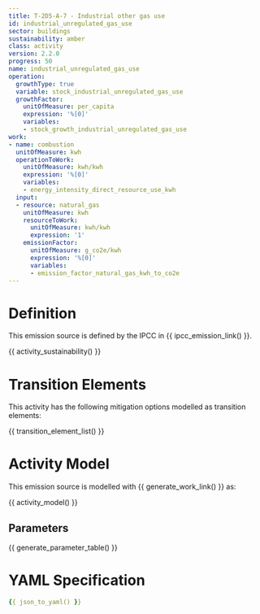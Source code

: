 ```yaml
---
title: T-2D5-A-7 - Industrial other gas use
id: industrial_unregulated_gas_use
sector: buildings
sustainability: amber
class: activity
version: 2.2.0
progress: 50
name: industrial_unregulated_gas_use
operation:
  growthType: true
  variable: stock_industrial_unregulated_gas_use
  growthFactor:
    unitOfMeasure: per_capita
    expression: '%[0]'
    variables:
    - stock_growth_industrial_unregulated_gas_use
work:
- name: combustion
  unitOfMeasure: kwh
  operationToWork:
    unitOfMeasure: kwh/kwh
    expression: '%[0]'
    variables:
    - energy_intensity_direct_resource_use_kwh
  input:
  - resource: natural_gas
    unitOfMeasure: kwh
    resourceToWork:
      unitOfMeasure: kwh/kwh
      expression: '1'
    emissionFactor:
      unitOfMeasure: g_co2e/kwh
      expression: '%[0]'
      variables:
      - emission_factor_natural_gas_kwh_to_co2e
---
```

# Definition
This emission source is defined by the IPCC in {{ ipcc_emission_link() }}.


{{ activity_sustainability() }}

# Transition Elements

This activity has the following mitigation options modelled as transition elements:

{{ transition_element_list() }}

# Activity Model
This emission source is modelled with {{ generate_work_link() }} as:

{{ activity_model() }}

## Parameters

{{ generate_parameter_table() }}

# YAML Specification

```yaml
{{ json_to_yaml() }}
```